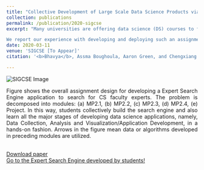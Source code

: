 ```yaml
---
title: "Collective Development of Large Scale Data Science Products via Modularized Assignments: An Experience Report"
collection: publications
permalink: /publication/2020-sigcse
excerpt: "Many universities are offering data science (DS) courses to fulfill the growing demands for skilled DS practitioners. Assignments and projects are essential parts of the DS curriculum as they enable students to gain hands-on experience in real-world DS tasks. However, most current assignments and projects are lacking in at least one of two ways: 1) they do not comprehensively teach all the steps involved in the complete workflow of DS projects; 2) students work on separate problems individually or in small teams, limiting the scale and impact of their solutions. To overcome these limitations, we envision novel synergistic modular assignments where a large number of students work collectively on all the tasks required to develop a large-scale DS product. The resulting product can be continuously improved with students' contributions every semester.

We report our experience with developing and deploying such an assignment in an Information Retrieval course. Through the assignment, students collectively developed a search engine for finding expert faculty specializing in a given field. This shows the utility of such assignments both for teaching useful DS skills and driving innovation and research. We share useful lessons for other instructors to adopt similar assignments for their DS courses. " 
date: 2020-03-11
venue: 'SIGCSE [To Appear]'
citation: '<b>Bhavya</b>, Assma Boughoula, Aaron Green, and Chengxiang Zhai. “Collective Development of Large Scale Data Science Products via Modularized Assignments: An Experience Report”, To Appear In <i>Proceedings of the 51st ACM Technical Symposium on Computer Science Education (SIGCSE)</i>, 2020.' 

---
```


![SIGCSE Image](http://bhaavya.github.io/images/sigcse.png) <!-- .element height="50px" width="50px" -->

<div style="text-align: justify"> Figure shows the overall assignment design for developing a Expert Search Engine application to search for CS faculty experts. The problem is decomposed into modules: (a) MP2.1, (b) MP2.2, (c) MP2.3, (d) MP2.4, (e) Project. In this way, students collectively build the search engine and also learn all the major stages of developing data science applications, namely, Data Collection, Analysis and Visualization/Application Development, in a hands-on fashion. Arrows in the figure mean data or algorithms developed in preceding modules are utilized. <br><br>
</div>

[Download paper<br>](http://bhaavya.github.io/files/SIGCSE2020.pdf)
[Go to the Expert Search Engine developed by students!](http://timan102.cs.illinois.edu/expertsearch)
  



